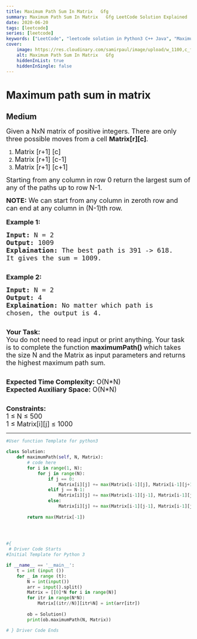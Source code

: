 ```yaml
---
title: Maximum Path Sum In Matrix   Gfg
summary: Maximum Path Sum In Matrix   Gfg LeetCode Solution Explained
date: 2020-06-20
tags: [leetcode]
series: [leetcode]
keywords: ["LeetCode", "leetcode solution in Python3 C++ Java", "Maximum path sum in matrix - GFG LeetCode Solution Explained"]
cover:
    image: https://res.cloudinary.com/samirpaul/image/upload/w_1100,c_fit,co_rgb:FFFFFF,l_text:Arial_75_bold:Maximum Path Sum In Matrix   Gfg - Solution Explained/problem-solving.webp
    alt: Maximum Path Sum In Matrix   Gfg
    hiddenInList: true
    hiddenInSingle: false
---
```



# Maximum path sum in matrix
## Medium
<div class="problems_problem_content__Xm_eO"><p><span style="font-size:18px">Given a NxN&nbsp;matrix&nbsp;of positive integers.&nbsp;There are only three possible moves from a cell <strong>Matrix[r][c]</strong>.</span></p>

<ol>
	<li><span style="font-size:18px">Matrix [r+1] [c]</span></li>
	<li><span style="font-size:18px">Matrix [r+1] [c-1]</span></li>
	<li><span style="font-size:18px">Matrix [r+1] [c+1]</span></li>
</ol>

<p><span style="font-size:18px">Starting from any column in row 0 return the largest sum of any of the paths up to row N-1.</span></p>

<p><span style="font-size:18px"><strong>NOTE:</strong> We can start from any column in zeroth row and can end at any column in (N-1)th row.</span><br>
<br>
<strong><span style="font-size:18px">Example 1:</span></strong></p>

<pre><span style="font-size:18px"><strong>Input:</strong> N = 2
<strong>Output:</strong> 1009
<strong>Explaination:</strong> The best path is 391 -&gt; 618. 
It gives the sum = 1009.</span></pre>

<p><br>
<strong><span style="font-size:18px">Example 2:</span></strong></p>

<pre><span style="font-size:18px"><strong>Input:</strong> N = 2
<strong>Output:</strong> 4
<strong>Explaination:</strong> No matter which path is 
chosen, the output is 4.</span></pre>

<p><br>
<span style="font-size:18px"><strong>Your Task:</strong><br>
You do not need to read input or print anything. Your task is to complete the function <strong>maximumPath() </strong>which takes the size N and the Matrix as input parameters and returns the highest maximum path sum.</span></p>

<p><br>
<span style="font-size:18px"><strong>Expected Time Complexity:</strong> O(N*N)<br>
<strong>Expected Auxiliary Space:</strong> O(N*N)</span></p>

<p><br>
<span style="font-size:18px"><strong>Constraints:</strong><br>
1 ≤ N ≤ 500<br>
1 ≤ Matrix[i][j] ≤ 1000</span></p>
</div>


---




```python
#User function Template for python3

class Solution:
    def maximumPath(self, N, Matrix):
        # code here
        for i in range(1, N):
            for j in range(N):
                if j == 0:
                    Matrix[i][j] += max(Matrix[i-1][j], Matrix[i-1][j+1])
                elif j == N-1:
                    Matrix[i][j] += max(Matrix[i-1][j-1], Matrix[i-1][j])
                else:
                    Matrix[i][j] += max(Matrix[i-1][j-1], Matrix[i-1][j], Matrix[i-1][j+1])
        
        return max(Matrix[-1])
        
        


#{ 
 # Driver Code Starts
#Initial Template for Python 3

if __name__ == '__main__': 
    t = int (input ())
    for _ in range (t):
        N = int(input())
        arr = input().split()
        Matrix = [[0]*N for i in range(N)]
        for itr in range(N*N):
            Matrix[(itr//N)][itr%N] = int(arr[itr])
        
        ob = Solution()
        print(ob.maximumPath(N, Matrix))

# } Driver Code Ends
```
